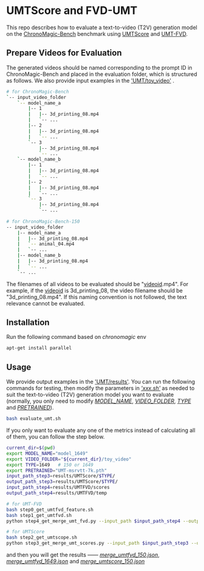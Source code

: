 # UMTScore and FVD-UMT
This repo describes how to evaluate a text-to-video (T2V) generation model on the [ChronoMagic-Bench](https://github.com/PKU-YuanGroup/ChronoMagic-Bench) benchmark using [UMTScore](https://github.com/llyx97/FETV-EVAL) and [UMT-FVD](https://github.com/llyx97/FETV-EVAL).

## Prepare Videos for Evaluation
The generated videos should be named corresponding to the prompt ID in ChronoMagic-Bench and placed in the evaluation folder, which is structured as follows. We also provide input examples in the ['UMT/toy_video'](https://github.com/PKU-YuanGroup/ChronoMagic-Bench/tree/main/UMT/toy_video) .

```bash
# for ChronoMagic-Bench
`-- input_video_folder
    `-- model_name_a
        |-- 1
        |   |-- 3d_printing_08.mp4
        |   `-- ...
        |-- 2
        |   |-- 3d_printing_08.mp4
        |   `-- ...
        `-- 3
            |-- 3d_printing_08.mp4
            `-- ...
    `-- model_name_b
        |-- 1
        |   |-- 3d_printing_08.mp4
        |   `-- ...
        |-- 2
        |   |-- 3d_printing_08.mp4
        |   `-- ...
        `-- 3
            |-- 3d_printing_08.mp4
            `-- ...
            
# for ChronoMagic-Bench-150
-- input_video_folder
    |-- model_name_a
    |   |-- 3d_printing_08.mp4
    |   `-- animal_04.mp4
    |   `-- ...
    |-- model_name_b
    |   |-- 3d_printing_08.mp4
    |   `-- ...
    `-- ...
```

The filenames of all videos to be evaluated should be "<u>videoid</u>.mp4". For example, if the <u>videoid</u> is 3d_printing_08, the video filename should be "3d_printing_08.mp4". If this naming convention is not followed, the text relevance cannot be evaluated.

## Installation
Run the following command based on _chronomagic_ env
```bash
apt-get install parallel
```

## Usage
We provide output examples in the ['UMT/results'](https://github.com/PKU-YuanGroup/ChronoMagic-Bench/tree/main/UMT/results). You can run the following commands for testing, then modify the parameters in *<u>'xxx.sh'</u>* as needed to suit the text-to-video (T2V) generation model you want to evaluate (normally, you only need to modify *<u>MODEL_NAME</u>*, <u>*VIDEO_FOLDER*</u>, *<u>TYPE</u>* and *<u>PRETRAINED</u>*).

```bash
bash evaluate_umt.sh
```

If you only want to evaluate any one of the metrics instead of calculating all of them, you can follow the step below.

```bash
current_dir=$(pwd)
export MODEL_NAME="model_1649"
export VIDEO_FOLDER="${current_dir}/toy_video"
export TYPE=1649   # 150 or 1649
export PRETRAINED="UMT-msrvtt-7k.pth"
input_path_step3=results/UMTScore/$TYPE/
output_path_step3=results/UMTScore/$TYPE/
input_path_step4=results/UMTFVD/scores
output_path_step4=results/UMTFVD/temp

# for UMT-FVD
bash step0_get_umtfvd_feature.sh
bash step1_get_umtfvd.sh
python step4_get_merge_umt_fvd.py --input_path $input_path_step4 --output_path $output_path_step4

# for UMTScore
bash step2_get_umtscope.sh
python step3_get_merge_umt_scores.py --input_path $input_path_step3 --output_path $output_path_step3
```

and then you will get the results —— [*merge_umtfvd_150.json*](https://github.com/PKU-YuanGroup/ChronoMagic-Bench/blob/main/UMT/results/UMTFVD/scores/merge_umtfvd_150.json), [*merge_umtfvd_1649.json*](https://github.com/PKU-YuanGroup/ChronoMagic-Bench/blob/main/UMT/results/UMTFVD/scores/merge_umtfvd_1649.json) and [*merge_umtscore_150.json*](https://github.com/PKU-YuanGroup/ChronoMagic-Bench/blob/main/UMT/results/UMTScore/150/merge_umtscore_150.json)
